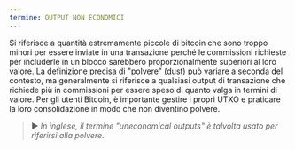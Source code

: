 ```yaml
---
termine: OUTPUT NON ECONOMICI
---
```


Si riferisce a quantità estremamente piccole di bitcoin che sono troppo minori per essere inviate in una transazione perché le commissioni richieste per includerle in un blocco sarebbero proporzionalmente superiori al loro valore. La definizione precisa di "polvere" (dust) può variare a seconda del contesto, ma generalmente si riferisce a qualsiasi output di transazione che richiede più in commissioni per essere speso di quanto valga in termini di valore. Per gli utenti Bitcoin, è importante gestire i propri UTXO e praticare la loro consolidazione in modo che non diventino polvere.

> ► *In inglese, il termine "uneconomical outputs" è talvolta usato per riferirsi alla polvere.*